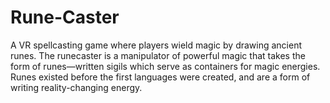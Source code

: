 # Rune-Caster
A VR spellcasting game where players wield magic by drawing ancient runes. The runecaster is a manipulator of powerful magic that takes the form of runes—written sigils which serve as containers for magic energies. Runes existed before the first languages were created, and are a form of writing reality-changing energy.
